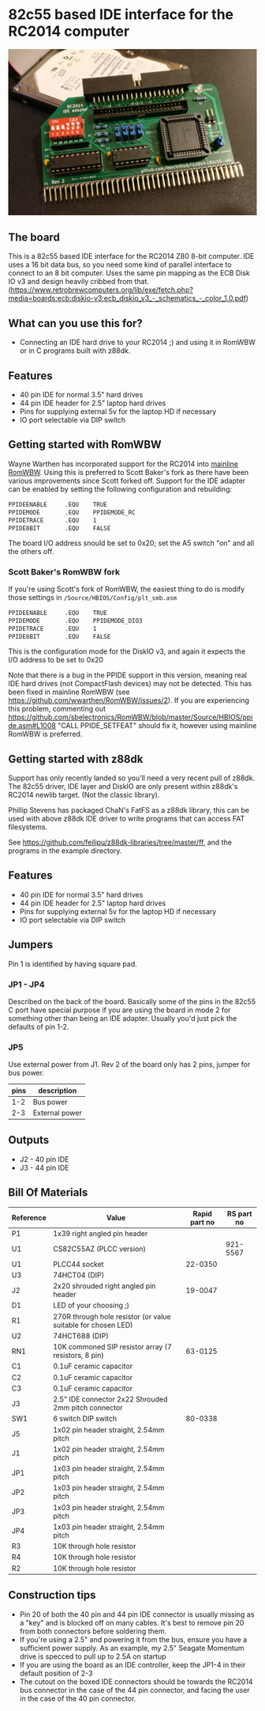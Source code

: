 # 82c55 based IDE interface for the RC2014 computer

![Picture of the board](./board_r2.jpg?raw=true)

## The board
This is a 82c55 based IDE interface for the RC2014 Z80 8-bit computer. IDE uses a 16 bit data bus, so you need some kind of parallel interface to connect to an 8 bit computer.
Uses the same pin mapping as the ECB Disk IO v3 and design heavily cribbed from that. (https://www.retrobrewcomputers.org/lib/exe/fetch.php?media=boards:ecb:diskio-v3:ecb_diskio_v3_-_schematics_-_color_1.0.pdf)

## What can you use this for?

* Connecting an IDE hard drive to your RC2014 ;) and using it in RomWBW or in C programs built with z88dk.

## Features

* 40 pin IDE for normal 3.5" hard drives
* 44 pin IDE header for 2.5" laptop hard drives
* Pins for supplying external 5v for the laptop HD if necessary
* IO port selectable via DIP switch

## Getting started with RomWBW
Wayne Warthen has incorporated support for the RC2014 into [mainline RomWBW](https://github.com/wwarthen/RomWBW). Using this is preferred to Scott Baker's fork as there have been various improvements since Scott forked off. Support for the IDE adapter can be enabled by setting the following configuration and rebuilding:

```
PPIDEENABLE     .EQU    TRUE    
PPIDEMODE       .EQU    PPIDEMODE_RC  
PPIDETRACE      .EQU    1              
PPIDE8BIT       .EQU    FALSE    
```

The board I/O address snould be set to 0x20; set the A5 switch "on" and all the others off.

### Scott Baker's RomWBW fork
If you're using Scott's fork of RomWBW, the easiest thing to do is modify those settings in ```/Source/HBIOS/Config/plt_smb.asm```

```
PPIDEENABLE     .EQU    TRUE    
PPIDEMODE       .EQU    PPIDEMODE_DIO3  
PPIDETRACE      .EQU    1              
PPIDE8BIT       .EQU    FALSE    
```

This is the configuration mode for the DiskIO v3, and again it expects the I/O address to be set to 0x20

Note that there is a bug in the PPIDE support in this version, meaning real IDE hard drives (not CompactFlash devices) may not be detected. This has been fixed in mainline RomWBW (see https://github.com/wwarthen/RomWBW/issues/2). If you are experiencing this problem, commenting out https://github.com/sbelectronics/RomWBW/blob/master/Source/HBIOS/ppide.asm#L1008 "CALL	PPIDE_SETFEAT" should fix it, however using mainline RomWBW is preferred.

## Getting started with z88dk
Support has only recently landed  so you'll need a very recent pull of z88dk.
The 82c55 driver, IDE layer and DiskIO are only present within z88dk's RC2014 newlib target. (Not the classic library). 

Phillip Stevens has packaged ChaN's FatFS as a z88dk library, this can be used with above z88dk IDE driver to write programs that can access FAT filesystems.

See https://github.com/feilipu/z88dk-libraries/tree/master/ff, and the programs in the example directory.

## Features

* 40 pin IDE for normal 3.5" hard drives
* 44 pin IDE header for 2.5" laptop hard drives
* Pins for supplying external 5v for the laptop HD if necessary
* IO port selectable via DIP switch

## Jumpers

Pin 1 is identified by having square pad.

### JP1 - JP4
Described on the back of the board. Basically some of the pins in the 82c55 C port have special purpose if you are using the board in mode 2 for something other than being an IDE adapter. Usually you'd just pick the defaults of pin 1-2.

### JP5
Use external power from J1. Rev 2 of the board only has 2 pins, jumper for bus power.

pins|description
----|------------
1-2 | Bus power
2-3 | External power

## Outputs

* J2 - 40 pin IDE
* J3 - 44 pin IDE

## Bill Of Materials

Reference| Value|Rapid part no|RS part no|
---------|------|-------------|----------|
P1|1x39 right angled pin header
U1|CS82C55AZ (PLCC version)||921-5567
U1|PLCC44 socket|22-0350|
U3|74HCT04 (DIP)
J2|2x20 shrouded right angled pin header|19-0047|
D1|LED of your choosing ;)
R1|270R through hole resistor (or value suitable for chosen LED)
U2|74HCT688 (DIP)
RN1|10K commoned SIP resistor array (7 resistors, 8 pin)|63-0125|
C1|0.1uF ceramic capacitor
C2|0.1uF ceramic capacitor
C3|0.1uF ceramic capacitor
J3|2.5" IDE connector 2x22 Shrouded 2mm pitch connector
SW1|6 switch DIP switch|80-0338
J5|1x02 pin header straight, 2.54mm pitch
J1|1x02 pin header straight, 2.54mm pitch
JP1|1x03 pin header straight, 2.54mm pitch
JP2|1x03 pin header straight, 2.54mm pitch
JP3|1x03 pin header straight, 2.54mm pitch
JP4|1x03 pin header straight, 2.54mm pitch
R3|10K through hole resistor
R4|10K through hole resistor
R2|10K through hole resistor

## Construction tips
* Pin 20 of both the 40 pin and 44 pin IDE connector is usually missing as a "key" and is blocked off on many cables. It's best to remove pin 20 from both connectors before soldering them.
* If you're using a 2.5" and powering it from the bus, ensure you have a sufficient power supply. As an example, my 2.5" Seagate Momentum drive is specced to pull up to 2.5A on startup
* If you are using the board as an IDE controller, keep the JP1-4 in their default position of 2-3
* The cutout on the boxed IDE connectors should be towards the RC2014 bus connector in the case of the 44 pin connector, and facing the user in the case of the 40 pin connector.


